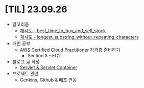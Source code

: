 # [TIL] 23.09.26

* 알고리즘
  * [재시도 - best_time_to_buy_and_sell_stock](../java_algorithm/leetcode/src/best_time_to_buy_and_sell_stock/Solution230926.java)
  * [재시도 - longest_substring_without_repeating_characters](../java_algorithm/leetcode/src/longest_substring_without_repeating_characters/Solution230926.java)
* 개인 공부
  * AWS Certified Cloud Practitioner 자격증 준비하기
    * Section 3 - EC2
* 블로그 글 작성
  * [Servlet & Servlet Container](https://velog.io/@developerwan/Servlet%EA%B3%BC-Servlet-Container)
* 프로젝트 관련
  * Genkins, Github & 배포 연동
